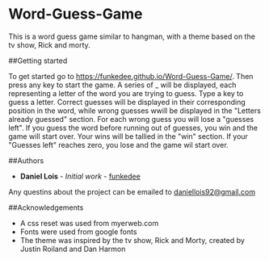 # Word-Guess-Game

This is a word guess game similar to hangman, with a theme based on the tv show, Rick and morty.

##Getting started

To get started go to  https://funkedee.github.io/Word-Guess-Game/.
Then press any key to start the game.  A series of _ will be displayed, each representing a letter of the word you are trying to guess.  Type a key to guess a letter.  Correct guesses will be displayed in their corresponding position in the word, while wrong guesses wwill be displayed in the "Letters already guessed" section.  For each wrong guess you will lose a "guesses left".  If you guess the word before running out of guesses, you win and the game will start over.  Your wins will be tallied in the "win" section. If your "Guesses left" reaches zero, you lose and the game wil start over.

##Authors

* **Daniel Lois** - *Initial work* - [funkedee](https://github.comfunkedee)

Any questins about the project can be emailed to daniellois92@gmail.com

##Acknowledgements

* A css reset was used from myerweb.com
* Fonts were used from google fonts
* The theme was inspired by the tv show, Rick and Morty, created by Justin Roiland and Dan Harmon